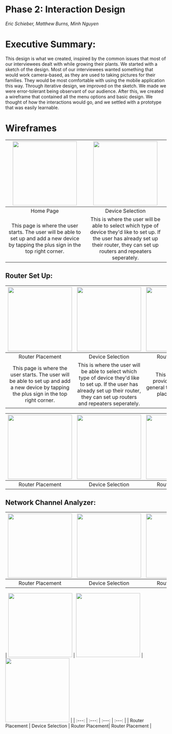 # Phase 2: Interaction Design

*Eric Schieber, Matthew Burns, Minh Nguyen*

# Executive Summary: 
This design is what we created, inspired by the common issues that most of our interviewees dealt with while growing their plants. We started with a sketch of the design. Most of our interviewees wanted something that would work camera-based, as they are used to taking pictures for their families. They would be most comfortable with using the mobile application this way. Through iterative design, we improved on the sketch. We made we were error-tolerant being observant of our audience. After this, we created a wireframe that contained all the menu options and basic design. We thought of how the interactions would go, and we settled with a prototype that was easily learnable.

# Wireframes

|<img src="https://i.imgur.com/WYaJ90x.png" width="200"> | <img src="https://i.imgur.com/8MxKVMy.png" width="200"> |
| :---: | :---: |
| Home Page  | Device Selection |
| This page is where the user starts. The user will be able to set up and add a new device by tapping the plus sign in the top right corner. | This is where the user will be able to select which type of device they'd like to set up. If the user has already set up their router, they can set up routers and repeaters seperately. | This page will then provide the user with general tips as to where to place their router. |

## Router Set Up:

| <img src="https://i.imgur.com/q9JpQFC.png" width="200"> |  <img src="https://i.imgur.com/qOXDCon.png" width="200"> |  <img src="https://i.imgur.com/DJpfT6F.png" width="200"> |
| :---: | :---: | :---: |
| Router Placement | Device Selection | Router Placement|
| This page is where the user starts. The user will be able to set up and add a new device by tapping the plus sign in the top right corner. | This is where the user will be able to select which type of device they'd like to set up. If the user has already set up their router, they can set up routers and repeaters seperately. | This page will then provide the user with general tips as to where to place their router. |

| <img src="https://i.imgur.com/Zo1GLCv.png" width="200"> |  <img src="https://i.imgur.com/t2svZsw.png" width="200"> |  <img src="https://i.imgur.com/M7ok27L.png" width="200"> |
| :---: | :---: | :---: |
| Router Placement | Device Selection | Router Placement|

## Network Channel Analyzer:

| <img src="https://i.imgur.com/Al4JpIF.png" width="200"> |  <img src="https://i.imgur.com/zjj4qUr.png" width="200"> |  <img src="https://i.imgur.com/JhGx0uZ.png" width="200"> |
| :---: | :---: | :---: |
| Router Placement | Device Selection | Router Placement|

| <img src="https://i.imgur.com/we4jkr8.png" width="200"> |  <img src="https://i.imgur.com/Vr31Bu3.png" width="200"> |  <img src="https://i.imgur.com/t2svZsw.png" width="200"> |
| :---: | :---: | :---: | :---: |
| Router Placement | Device Selection | Router Placement| Router Placement |


